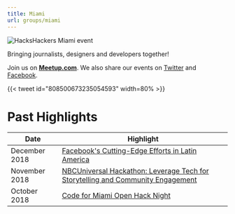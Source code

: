 ```yaml
---
title: Miami
url: groups/miami
---
```


![HacksHackers Miami event](https://pbs.twimg.com/media/CxQ5_RlXUAAkpQm?format=jpg&name=large)

Bringing journalists, designers and developers together!

Join us on **[Meetup.com](https://www.meetup.com/Hacks-Hackers-Miami/)**. We also share our events on [Twitter](https://twitter.com/HacksHackersMIA) and [Facebook](https://www.facebook.com/groups/552778958178936).

{{< tweet id="808500673235054593" width=80% >}}

# Past Highlights

| **Date**  | **Highlight** |  
|-----------|---------------|  
| December 2018 | [Facebook's Cutting-Edge Efforts in Latin America](https://www.meetup.com/Hacks-Hackers-Miami/events/257024031/) |
| November 2018 | [NBCUniversal Hackathon: Leverage Tech for Storytelling and Community Engagement](https://www.meetup.com/Hacks-Hackers-Miami/events/255557542/) |   
| October 2018 | [Code for Miami Open Hack Night](https://www.meetup.com/Hacks-Hackers-Miami/events/gkqctpyxnbdc/) |
